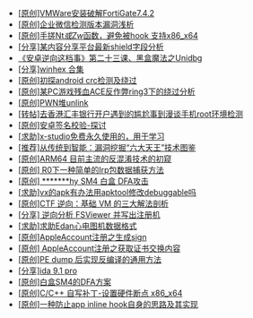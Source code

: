 + [[原创]VMWare安装破解FortiGate7.4.2](https://bbs.kanxue.com/thread-284794.htm)
+ [[原创]企业微信检测版本漏洞浅析](https://bbs.kanxue.com/thread-284796.htm)
+ [[原创]手搓Nt*或Zw*函数，避免被hook 支持x86_x64](https://bbs.kanxue.com/thread-284264.htm)
+ [[分享]某内容分享平台最新shield字段分析](https://bbs.kanxue.com/thread-285929.htm)
+ [《安卓逆向这档事》第二十三课、黑盒魔法之Unidbg](https://bbs.kanxue.com/thread-285073.htm)
+ [[分享]winhex 合集](https://bbs.kanxue.com/thread-285630.htm)
+ [[原创]初探android crc检测及绕过](https://bbs.kanxue.com/thread-285790.htm)
+ [[原创]某PC游戏残血ACE反作弊ring3下的绕过分析](https://bbs.kanxue.com/thread-284667.htm)
+ [[原创]PWN堆unlink](https://bbs.kanxue.com/thread-283956.htm)
+ [[转帖]去香港汇丰银行开户遇到的尴尬事到漫谈手机root环境检测](https://bbs.kanxue.com/thread-285754.htm)
+ [[原创]安卓签名校验-探讨](https://bbs.kanxue.com/thread-285647.htm)
+ [[求助]x-studio免费永久使用的，用于学习](https://bbs.kanxue.com/thread-286034.htm)
+ [[推荐]从传统到智能：漏洞挖掘“六大天王”技术图鉴](https://bbs.kanxue.com/thread-286033.htm)
+ [[原创]ARM64 目前主流的反混淆技术的初窥](https://bbs.kanxue.com/thread-285567.htm)
+ [[原创] R0下一种简单的Irp包数据捕获方法](https://bbs.kanxue.com/thread-285317.htm)
+ [[原创] *******hy SM4 白盒 DFA攻击](https://bbs.kanxue.com/thread-285313.htm)
+ [[求助]vx的apk有办法用apktool修改debuggable吗](https://bbs.kanxue.com/thread-286032.htm)
+ [[原创]CTF 逆向：基础 VM 的三大解法剖析](https://bbs.kanxue.com/thread-285831.htm)
+ [[分享] 逆向分析 FSViewer 并写出注册机](https://bbs.kanxue.com/thread-280543.htm)
+ [[求助]求助Edan心电图机数据格式](https://bbs.kanxue.com/thread-286035.htm)
+ [[原创]AppleAccount注册之生成sign](https://bbs.kanxue.com/thread-285959.htm)
+ [[原创] AppleAccount注册之获取证书交换内容](https://bbs.kanxue.com/thread-285944.htm)
+ [[原创]PE dump 后实现反编译的通用方法](https://bbs.kanxue.com/thread-284958.htm)
+ [[分享]ida 9.1 pro](https://bbs.kanxue.com/thread-285999.htm)
+ [[原创]白盒SM4的DFA方案](https://bbs.kanxue.com/thread-285292.htm)
+ [[原创]C/C++ 自写补丁-设置硬件断点 x86_x64](https://bbs.kanxue.com/thread-283839.htm)
+ [[原创]一种防止app inline hook自身的思路及其实现](https://bbs.kanxue.com/thread-286031.htm)
